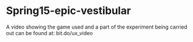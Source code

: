 # Spring15-epic-vestibular

A video showing the game used and a part of the experiment being carried out can be found at: <a>bit.do/ux_video</a>
